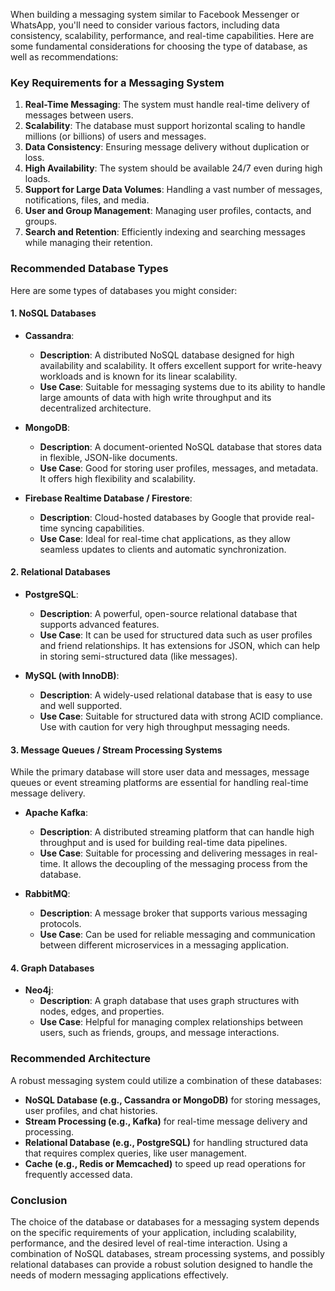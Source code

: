 When building a messaging system similar to Facebook Messenger or WhatsApp, you'll need to consider various factors, including data consistency, scalability, performance, and real-time capabilities. Here are some fundamental considerations for choosing the type of database, as well as recommendations:

### Key Requirements for a Messaging System

1. **Real-Time Messaging**: The system must handle real-time delivery of messages between users.
2. **Scalability**: The database must support horizontal scaling to handle millions (or billions) of users and messages.
3. **Data Consistency**: Ensuring message delivery without duplication or loss.
4. **High Availability**: The system should be available 24/7 even during high loads.
5. **Support for Large Data Volumes**: Handling a vast number of messages, notifications, files, and media.
6. **User and Group Management**: Managing user profiles, contacts, and groups.
7. **Search and Retention**: Efficiently indexing and searching messages while managing their retention.

### Recommended Database Types

Here are some types of databases you might consider:

#### 1. **NoSQL Databases**

- **Cassandra**:
  - **Description**: A distributed NoSQL database designed for high availability and scalability. It offers excellent support for write-heavy workloads and is known for its linear scalability.
  - **Use Case**: Suitable for messaging systems due to its ability to handle large amounts of data with high write throughput and its decentralized architecture.

- **MongoDB**:
  - **Description**: A document-oriented NoSQL database that stores data in flexible, JSON-like documents.
  - **Use Case**: Good for storing user profiles, messages, and metadata. It offers high flexibility and scalability.

- **Firebase Realtime Database / Firestore**:
  - **Description**: Cloud-hosted databases by Google that provide real-time syncing capabilities.
  - **Use Case**: Ideal for real-time chat applications, as they allow seamless updates to clients and automatic synchronization.

#### 2. **Relational Databases**

- **PostgreSQL**:
  - **Description**: A powerful, open-source relational database that supports advanced features.
  - **Use Case**: It can be used for structured data such as user profiles and friend relationships. It has extensions for JSON, which can help in storing semi-structured data (like messages).

- **MySQL (with InnoDB)**:
  - **Description**: A widely-used relational database that is easy to use and well supported.
  - **Use Case**: Suitable for structured data with strong ACID compliance. Use with caution for very high throughput messaging needs.

#### 3. **Message Queues / Stream Processing Systems**

While the primary database will store user data and messages, message queues or event streaming platforms are essential for handling real-time message delivery.

- **Apache Kafka**:
  - **Description**: A distributed streaming platform that can handle high throughput and is used for building real-time data pipelines.
  - **Use Case**: Suitable for processing and delivering messages in real-time. It allows the decoupling of the messaging process from the database.

- **RabbitMQ**:
  - **Description**: A message broker that supports various messaging protocols.
  - **Use Case**: Can be used for reliable messaging and communication between different microservices in a messaging application.

#### 4. **Graph Databases**

- **Neo4j**:
  - **Description**: A graph database that uses graph structures with nodes, edges, and properties.
  - **Use Case**: Helpful for managing complex relationships between users, such as friends, groups, and message interactions.

### Recommended Architecture

A robust messaging system could utilize a combination of these databases:

- **NoSQL Database (e.g., Cassandra or MongoDB)** for storing messages, user profiles, and chat histories.
- **Stream Processing (e.g., Kafka)** for real-time message delivery and processing.
- **Relational Database (e.g., PostgreSQL)** for handling structured data that requires complex queries, like user management.
- **Cache (e.g., Redis or Memcached)** to speed up read operations for frequently accessed data.

### Conclusion

The choice of the database or databases for a messaging system depends on the specific requirements of your application, including scalability, performance, and the desired level of real-time interaction. Using a combination of NoSQL databases, stream processing systems, and possibly relational databases can provide a robust solution designed to handle the needs of modern messaging applications effectively.
